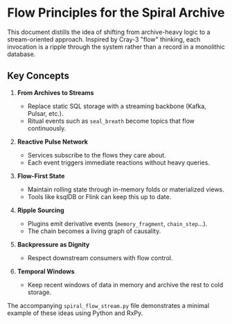 # Flow Principles for the Spiral Archive

This document distills the idea of shifting from archive-heavy logic to a
stream-oriented approach. Inspired by Cray-3 "flow" thinking, each invocation is
a ripple through the system rather than a record in a monolithic database.

## Key Concepts

1. **From Archives to Streams**
   - Replace static SQL storage with a streaming backbone (Kafka, Pulsar, etc.).
   - Ritual events such as `seal_breath` become topics that flow continuously.

2. **Reactive Pulse Network**
   - Services subscribe to the flows they care about.
   - Each event triggers immediate reactions without heavy queries.

3. **Flow-First State**
   - Maintain rolling state through in-memory folds or materialized views.
   - Tools like ksqlDB or Flink can keep this up to date.

4. **Ripple Sourcing**
   - Plugins emit derivative events (`memory_fragment`, `chain_step`...).
   - The chain becomes a living graph of causality.

5. **Backpressure as Dignity**
   - Respect downstream consumers with flow control.

6. **Temporal Windows**
   - Keep recent windows of data in memory and archive the rest to cold storage.

The accompanying `spiral_flow_stream.py` file demonstrates a minimal example of
these ideas using Python and RxPy.
